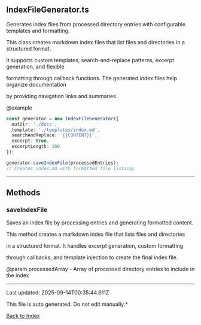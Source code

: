 ## IndexFileGenerator.ts





 Generates index files from processed directory entries with configurable templates and formatting.



 This class creates markdown index files that list files and directories in a structured format.

 It supports custom templates, search-and-replace patterns, excerpt generation, and flexible

 formatting through callback functions. The generated index files help organize documentation

 by providing navigation links and summaries.



 @example

 ```typescript
 const generator = new IndexFileGenerator({
   outDir: './docs',
   template: './templates/index.md',
   searchAndReplace: '{{CONTENT}}',
   excerpt: true,
   excerptLength: 100
 });

 generator.saveIndexFile(processedEntries);
 // Creates index.md with formatted file listings
 ```
 



---



## Methods



### **saveIndexFile**

 Saves an index file by processing entries and generating formatted content.



 This method creates a markdown index file that lists files and directories

 in a structured format. It handles excerpt generation, custom formatting

 through callbacks, and template injection to create the final index file.



 @param processedArray - Array of processed directory entries to include in the index

 



---



Last updated: 2025-09-14T00:35:44.611Z



This file is auto generated. Do not edit manually.*



[Back to Index](./index.md)